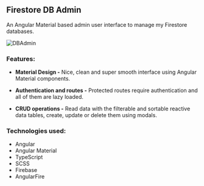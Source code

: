 ## Firestore DB Admin

An Angular Material based admin user interface to manage my Firestore databases.

![DBAdmin](https://stuff.p-kin.com/screentogif/firestore-dbadmin.gif)

### Features:

- **Material Design -**
Nice, clean and super smooth interface using Angular Material components.

- **Authentication and routes -**
Protected routes require authentication and all of them are lazy loaded.

- **CRUD operations -**
Read data with the filterable and sortable reactive data tables, create, update or delete them using modals.

### Technologies used: 
- Angular
- Angular Material
- TypeScript
- SCSS
- Firebase 
- AngularFire